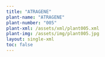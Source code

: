 ```yaml
---
title: "ATRAGENE"
plant-name: "ATRAGENE"
plant-number: "005"
plant-xml: /assets/xml/plant005.xml
plant-img: /assets/img/plant005.jpg
layout: single-xml
toc: false
---
```

